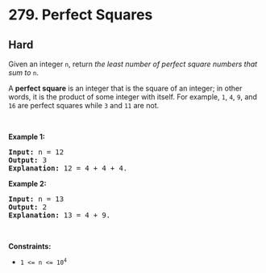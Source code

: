 # 279. Perfect Squares
## Hard
<div class="content__u3I1 question-content__JfgR"><div><p>Given an integer <code>n</code>, return <em>the least number of perfect square numbers that sum to</em> <code>n</code>.</p>

<p>A <strong>perfect square</strong> is an integer that is the square of an integer; in other words, it is the product of some integer with itself. For example, <code>1</code>, <code>4</code>, <code>9</code>, and <code>16</code> are perfect squares while <code>3</code> and <code>11</code> are not.</p>

<p>&nbsp;</p>
<p><strong class="example">Example 1:</strong></p>

<pre><strong>Input:</strong> n = 12
<strong>Output:</strong> 3
<strong>Explanation:</strong> 12 = 4 + 4 + 4.
</pre>

<p><strong class="example">Example 2:</strong></p>

<pre><strong>Input:</strong> n = 13
<strong>Output:</strong> 2
<strong>Explanation:</strong> 13 = 4 + 9.
</pre>

<p>&nbsp;</p>
<p><strong>Constraints:</strong></p>

<ul>
	<li><code>1 &lt;= n &lt;= 10<sup>4</sup></code></li>
</ul>
</div></div>